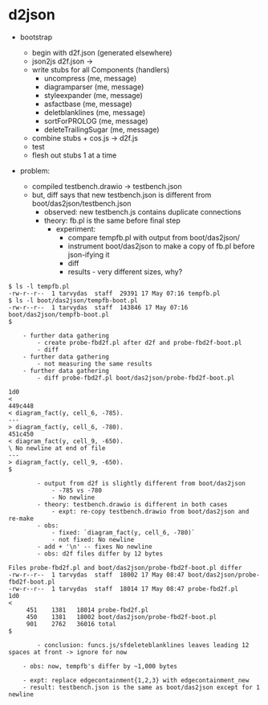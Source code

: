 # d2json

- bootstrap
  - begin with d2f.json (generated elsewhere)
  - json2js d2f.json -> 
  - write stubs for all Components (handlers)
	- uncompress (me, message)
	- diagramparser (me, message)
	- styleexpander (me, message)
	- asfactbase (me, message)
	- deletblanklines (me, message)
	- sortForPROLOG (me, message)
	- deleteTrailingSugar (me, message)
   - combine stubs + cos.js -> d2f.js
   - test
   - flesh out stubs 1 at a time

- problem:
  - compiled testbench.drawio -> testbench.json
  - but, diff says that new testbench.json is different from boot/das2json/testbench.json
	- observed: new testbench.js contains duplicate connections
	- theory: fb.pl is the same before final step
		- experiment: 
			- compare tempfb.pl with output from boot/das2json/
			- instrument boot/das2json to make a copy of fb.pl before json-ifying it
			- diff
			- results - very different sizes, why?
```
$ ls -l tempfb.pl 
-rw-r--r--  1 tarvydas  staff  29391 17 May 07:16 tempfb.pl
$ ls -l boot/das2json/tempfb-boot.pl 
-rw-r--r--  1 tarvydas  staff  143846 17 May 07:16 boot/das2json/tempfb-boot.pl
$ 
```
		- further data gathering
			- create probe-fbd2f.pl after d2f and probe-fbd2f-boot.pl
			- diff
		- further data gathering
			- not measuring the same results
		- further data gathering
			- diff probe-fbd2f.pl boot/das2json/probe-fbd2f-boot.pl
```
1d0
<            
449c448
< diagram_fact(y, cell_6, -785).
---
> diagram_fact(y, cell_6, -780).
451c450
< diagram_fact(y, cell_9, -650).
\ No newline at end of file
---
> diagram_fact(y, cell_9, -650).
$ 
```
			- output from d2f is slightly different from boot/das2json
				- -785 vs -780
				- No newline
			- theory: testbench.drawio is different in both cases
				- expt: re-copy testbench.drawio from boot/das2json and re-make
			- obs: 
				- fixed: `diagram_fact(y, cell_6, -780)`
				- not fixed: No newline
			- add + '\n' -- fixes No newline
			- obs: d2f files differ by 12 bytes
```
Files probe-fbd2f.pl and boot/das2json/probe-fbd2f-boot.pl differ
-rw-r--r--  1 tarvydas  staff  18002 17 May 08:47 boot/das2json/probe-fbd2f-boot.pl
-rw-r--r--  1 tarvydas  staff  18014 17 May 08:47 probe-fbd2f.pl
1d0
<            
     451    1381   18014 probe-fbd2f.pl
     450    1381   18002 boot/das2json/probe-fbd2f-boot.pl
     901    2762   36016 total
$ 
```
			- conclusion: funcs.js/sfdeleteblanklines leaves leading 12 spaces at front -> ignore for now

		- obs: now, tempfb's differ by ~1,000 bytes
		
		- expt: replace edgecontainment{1,2,3} with edgecontainment_new
		- result: testbench.json is the same as boot/das2json except for 1 newline
		
